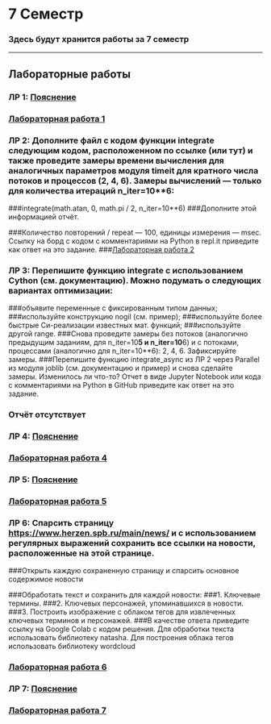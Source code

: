 # 7 Семестр
### Здесь будут хранится работы за 7 семестр
___________________________________________________________________________________
## Лабораторные работы

### ЛР 1: [Пояснение](https://replit.com/@zhukov/prog7-t1-lr1?v=1)
### [Лабораторная работа 1](https://docs.google.com/document/d/1af4W1p6Mhh0FgrTfOl6pIcJN--mFYKJu/edit)

### ЛР 2: Дополните файл с кодом функции integrate следующим кодом, расположенном по ссылке (или тут) и также проведите замеры времени вычисления для аналогичных параметров модуля timeit для кратного числа потоков и процессов (2, 4, 6). Замеры вычислений — только для количества итераций n_iter=10**6: 

###integrate(math.atan, 0, math.pi / 2, n_iter=10**6)
###Дополните этой информацией отчёт.

###Количество повторений / repeat — 100, единицы измерения — msec. Ссылку на борд с кодом с комментариями на Python в repl.it приведите как ответ на это задание.
###[Лабораторная работа 2](https://docs.google.com/document/d/1vuFrapRKqUzOZReTEeeDFq2ty5zCqyD1/edit)

### ЛР 3: Перепишите функцию integrate с использованием Cython (см. документацию). Можно подумать о следующих вариантах оптимизации: 
###объявите переменные с фиксированным типом данных;
###используйте конструкцию nogil (см. пример);
###используйте более быстрые Си-реализации известных мат. функций;
###используйте другой range.
###Снова проведите замеры без потоков (аналогично предыдущим заданиям, для n_iter=10**5 и n_iter=10**6) и с потоками, процессами (аналогично для n_iter=10**6): 2, 4, 6. Зафиксируйте замеры. 
###Перепишите функцию integrate_async из ЛР 2 через Parallel из модуля joblib (см. документацию и пример) и снова сделайте замеры. Изменилось ли что-то? 
Отчет в виде Jupyter Notebook или кода с комментариями на Python в GitHub приведите как ответ на это задание.
### Отчёт отсутствует

### ЛР 4: [Пояснение](https://colab.research.google.com/drive/1BfSA7upBT-X0h_uzvdUVPtvuY9uzhClW?usp=sharing)
### [Лабораторная работа 4](https://colab.research.google.com/drive/1oVjO22kAeVha67xng0fOjGPGNSclwlTN?usp=sharing#scrollTo=pzdAB5X17dvU)

### ЛР 5: [Пояснение](https://replit.com/@zhukov/prog7-t2-lz6#main.py)
### [Лабораторная работа 5](https://replit.com/@egorchalapko/LR-7-Task-6#main.py)

### ЛР 6: Спарсить страницу https://www.herzen.spb.ru/main/news/ и с использованием регулярных выражений сохранить все ссылки на новости, расположенные на этой странице.

###Открыть каждую сохраненную страницу и спарсить основное содержимое новости

###Обработать текст и сохранить для каждой новости:
###1. Ключевые термины.
###2. Ключевых персонажей, упоминавшихся в новости.
###3. Построить изображение с облаком тегов для извлеченных ключевых терминов и персонажей.
###В качестве ответа приведите ссылку на Google Colab с кодом решения. Для обработки текста использовать библиотеку natasha. Для построения облака тегов использовать библиотеку wordcloud

### [Лабораторная работа 6](https://colab.research.google.com/drive/1FD3RGyBMWW1B4mWOXRQtyZ1CMJEeMDL0?usp=sharing)

### ЛР 7: [Пояснение](https://replit.com/@zhukov/prog7-t3-lr7#simpleapp.py)
### [Лабораторная работа 7](https://replit.com/@egorchalapko/prog7-t3-lr7-1#simpleapp.py)
